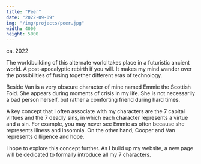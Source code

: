 ```yaml
---
title: "Peer"
date: "2022-09-09"
img: "/img/projects/peer.jpg"
width: 4000
height: 5000
---
```


ca. 2022

The worldbuilding of this alternate world takes place in a futuristic ancient world. A post-apocalyptic rebirth if you will. It makes my mind wander over the possibilities of fusing together different eras of technology.

Beside Van is a very obscure character of mine named Emmie the Scottish Fold. She appears during moments of crisis in my life. She is not necessarily a bad person herself, but rather a comforting friend during hard times.

A key concept that I often associate with my characters are the 7 capital virtues and the 7 deadly sins, in which each character represents a virtue and a sin. For example, you may never see Emmie as often because she represents illness and insomnia. On the other hand, Cooper and Van represents dilligence and hope.

I hope to explore this concept further. As I build up my website, a new page will be dedicated to formally introduce all my 7 characters.
